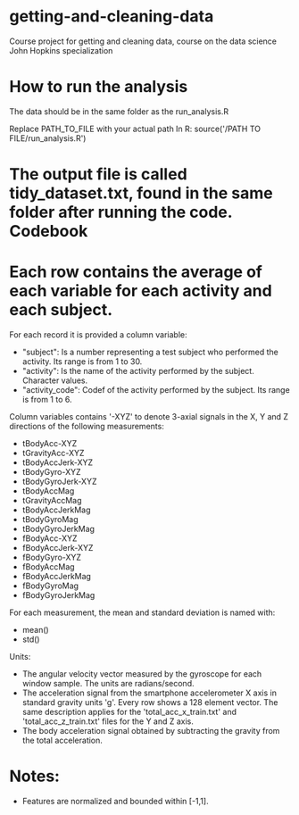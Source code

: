 # getting-and-cleaning-data
Course project for getting and cleaning data, course on the data science John Hopkins specialization

How to run the analysis
======================================
The data should be in the same folder as the run_analysis.R

Replace PATH_TO_FILE with your actual path
In R: source('/PATH TO FILE/run_analysis.R')

The output file is called tidy_dataset.txt, found in the same folder after running the code.
Codebook
======================================

Each row contains the average of each variable for each activity and each subject.
======================================

For each record it is provided a column variable:

- "subject": Is a number representing a test subject who performed the activity. Its range is from 1 to 30. 
- "activity": Is the name of the activity performed by the subject. Character values.
- "activity_code": Codef of the activity performed by the subject. Its range is from 1 to 6.                 

Column variables contains '-XYZ' to denote 3-axial signals in the X, Y and Z directions of the following measurements:
- tBodyAcc-XYZ
- tGravityAcc-XYZ
- tBodyAccJerk-XYZ
- tBodyGyro-XYZ
- tBodyGyroJerk-XYZ
- tBodyAccMag
- tGravityAccMag
- tBodyAccJerkMag
- tBodyGyroMag
- tBodyGyroJerkMag
- fBodyAcc-XYZ
- fBodyAccJerk-XYZ
- fBodyGyro-XYZ
- fBodyAccMag
- fBodyAccJerkMag
- fBodyGyroMag
- fBodyGyroJerkMag

For each measurement, the mean and standard deviation is named with:
- mean()
- std()

Units:
- The angular velocity vector measured by the gyroscope for each window sample. The units are radians/second. 
- The acceleration signal from the smartphone accelerometer X axis in standard gravity units 'g'. Every row shows a 128 element vector. The same description applies for the 'total_acc_x_train.txt' and 'total_acc_z_train.txt' files for the Y and Z axis.
- The body acceleration signal obtained by subtracting the gravity from the total acceleration. 

Notes: 
======
- Features are normalized and bounded within [-1,1].